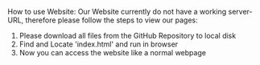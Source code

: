 How to use Website: Our Website currently do not have a working server-URL, therefore please follow the steps to view our pages:
1. Please download all files from the GitHub Repository to local disk
2. Find and Locate 'index.html' and run in browser
3. Now you can access the website like a normal webpage
